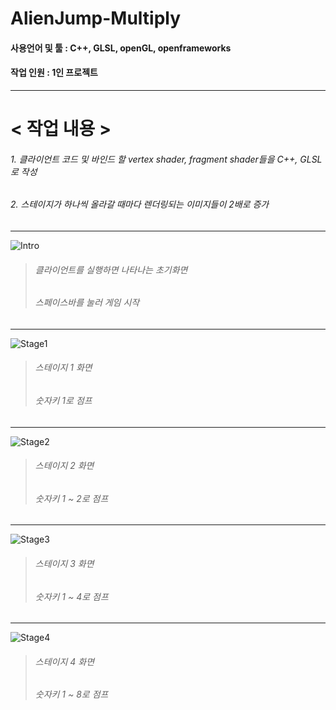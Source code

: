 # AlienJump-Multiply

#### 사용언어 및 툴 : C++, GLSL, openGL, openframeworks
#### 작업 인원 : 1인 프로젝트

-----------------------
# < 작업 내용 >
###### 1. 클라이언트 코드 및 바인드 할 vertex shader, fragment shader들을 C++, GLSL로 작성
###### 2. 스테이지가 하나씩 올라갈 때마다 렌더링되는 이미지들이 2배로 증가

-----------------------
![Intro](https://user-images.githubusercontent.com/75113789/101166611-ea9d8080-367b-11eb-8729-832c76d916e7.PNG)
> ###### 클라이언트를 실행하면 나타나는 초기화면
> ###### 스페이스바를 눌러 게임 시작

-----------------------
![Stage1](https://user-images.githubusercontent.com/75113789/101171663-71099080-3683-11eb-96a5-897738385702.PNG)
> ###### 스테이지 1 화면
> ###### 숫자키 1로 점프

-----------------------
![Stage2](https://user-images.githubusercontent.com/75113789/101171666-723abd80-3683-11eb-8e58-03c51d64abfc.PNG)
> ###### 스테이지 2 화면
> ###### 숫자키 1 ~ 2로 점프

-----------------------
![Stage3](https://user-images.githubusercontent.com/75113789/101171667-723abd80-3683-11eb-9e45-c9a00dbf384f.PNG)
> ###### 스테이지 3 화면
> ###### 숫자키 1 ~ 4로 점프

-----------------------
![Stage4](https://user-images.githubusercontent.com/75113789/101171668-72d35400-3683-11eb-95b6-9a9e6738817f.PNG)
> ###### 스테이지 4 화면
> ###### 숫자키 1 ~ 8로 점프
